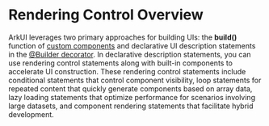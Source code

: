# Rendering Control Overview
<!--Kit: ArkUI-->
<!--Subsystem: ArkUI-->
<!--Owner: @liubihao-->
<!--Designer: @lixingchi1-->
<!--Tester: @TerryTsao-->
<!--Adviser: @zhang_yixin13-->


ArkUI leverages two primary approaches for building UIs: the **build()** function of [custom components](arkts-create-custom-components.md) and declarative UI description statements in the [@Builder decorator](arkts-builder.md). In declarative description statements, you can use rendering control statements along with built-in components to accelerate UI construction. These rendering control statements include conditional statements that control component visibility, loop statements for repeated content that quickly generate components based on array data, lazy loading statements that optimize performance for scenarios involving large datasets, and component rendering statements that facilitate hybrid development.
